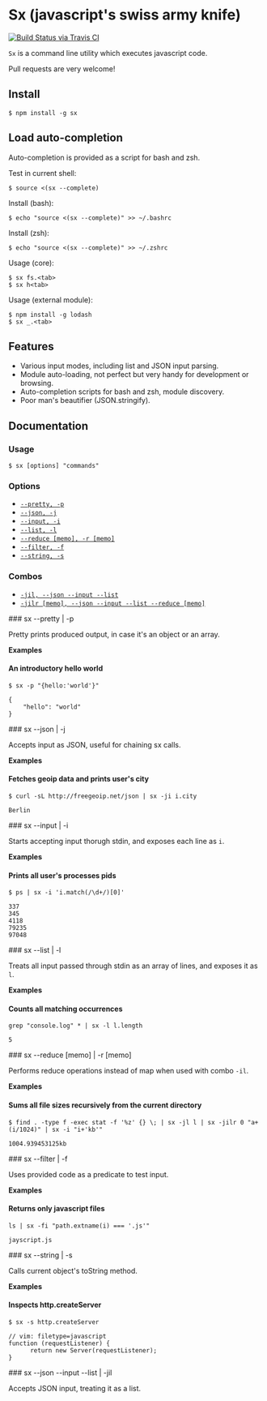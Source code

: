 # Sx (javascript's swiss army knife)

[![Build Status via Travis CI](https://travis-ci.org/aynik/be.svg?branch=master)](https://travis-ci.org/aynik/sx)

`Sx` is a command line utility which executes javascript code.

Pull requests are very welcome!

## Install 

```shell
$ npm install -g sx
```

## Load auto-completion

Auto-completion is provided as a script for bash and zsh.

Test in current shell:

```shell
$ source <(sx --complete)
```

Install (bash):

```shell
$ echo "source <(sx --complete)" >> ~/.bashrc
```

Install (zsh):

```shell
$ echo "source <(sx --complete)" >> ~/.zshrc
```

Usage (core):

```shell
$ sx fs.<tab>
$ sx h<tab>
```

Usage (external module):

```shell
$ npm install -g lodash
$ sx _.<tab>
```

## Features

- Various input modes, including list and JSON input parsing.
- Module auto-loading, not perfect but very handy for development or browsing.
- Auto-completion scripts for bash and zsh, module discovery.
- Poor man's beautifier (JSON.stringify).

## Documentation

### Usage

```shell
$ sx [options] "commands"
```

### Options

* [`--pretty, -p`](#pretty)
* [`--json, -j`](#json)
* [`--input, -i`](#input)
* [`--list, -l`](#list)
* [`--reduce [memo], -r [memo]`](#reduce)
* [`--filter, -f`](#filter)
* [`--string, -s`](#string)

### Combos

* [`-jil, --json --input --list`](#json-input-list)
* [`-jilr [memo], --json --input --list --reduce [memo]`](#json-input-list-reduce)

<a name="pretty" />
### sx --pretty | -p 

Pretty prints produced output, in case it's an object or an array.

__Examples__

#### An introductory hello world

```shell
$ sx -p "{hello:'world'}"

{
    "hello": "world"
}
```

<a name="json" />
### sx --json | -j

Accepts input as JSON, useful for chaining sx calls.

__Examples__

#### Fetches geoip data and prints user's city

```shell
$ curl -sL http://freegeoip.net/json | sx -ji i.city

Berlin
```

<a name="input" />
### sx --input | -i

Starts accepting input thorugh stdin, and exposes each line as `i`.

__Examples__

#### Prints all user's processes pids

```shell
$ ps | sx -i 'i.match(/\d+/)[0]'

337
345
4118
79235
97048
```

<a name="list" />
### sx --list | -l

Treats all input passed through stdin as an array of lines, and exposes it as `l`.

__Examples__

#### Counts all matching occurrences

```shell
grep "console.log" * | sx -l l.length

5
```

<a name="reduce" />
### sx --reduce [memo] | -r [memo]

Performs reduce operations instead of map when used with combo `-il`.

__Examples__

#### Sums all file sizes recursively from the current directory

```shell
$ find . -type f -exec stat -f '%z' {} \; | sx -jl l | sx -jilr 0 "a+(i/1024)" | sx -i "i+'kb'"

1004.939453125kb
```

<a name="filter" />
### sx --filter | -f

Uses provided code as a predicate to test input.

__Examples__

#### Returns only javascript files

```shell
ls | sx -fi "path.extname(i) === '.js'"

jayscript.js
```

<a name="string" />
### sx --string | -s

Calls current object's toString method.

__Examples__

#### Inspects http.createServer

```shell
$ sx -s http.createServer

// vim: filetype=javascript
function (requestListener) {
      return new Server(requestListener);
}
```

<a name="json-input-list" />
### sx --json --input --list | -jil

Accepts JSON input, treating it as a list.

